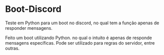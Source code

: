 # Boot-Discord
Teste em Python para um boot no discord, no qual tem a função apenas de responder mensagens.

Feito um boot utilizando Python. no qual o intuito é apenas de responde mensagens específicas. Pode ser utilizado para regras do servidor, entre outras.
